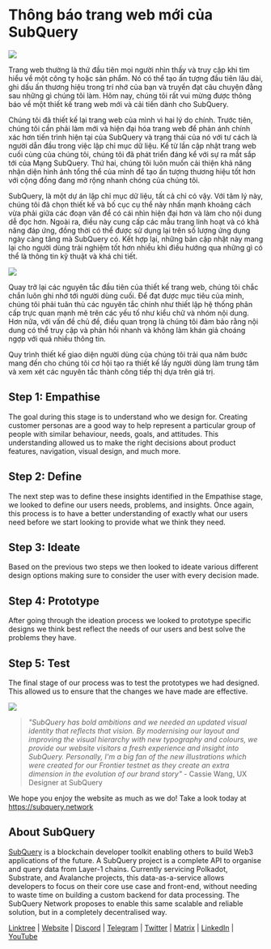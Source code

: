 # Thông báo trang web mới của SubQuery

![](https://miro.medium.com/max/1400/0*AnB_ILxq6i0kKz2Y)

Trang web thường là thứ đầu tiên mọi người nhìn thấy và truy cập khi tìm hiểu về một công ty hoặc sản phẩm. Nó có thể tạo ấn tượng đầu tiên lâu dài, ghi dấu ấn thương hiệu trong trí nhớ của bạn và truyền đạt câu chuyện đằng sau những gì chúng tôi làm. Hôm nay, chúng tôi rất vui mừng được thông báo về một thiết kế trang web mới và cải tiến dành cho SubQuery.

Chúng tôi đã thiết kế lại trang web của mình vì hai lý do chính. Trước tiên, chúng tôi cần phải làm mới và hiện đại hóa trang web để phản ánh chính xác hơn tiến trình hiện tại của SubQuery và trạng thái của nó với tư cách là người dẫn đầu trong việc lập chỉ mục dữ liệu. Kể từ lần cập nhật trang web cuối cùng của chúng tôi, chúng tôi đã phát triển đáng kể với sự ra mắt sắp tới của Mạng SubQuery. Thứ hai, chúng tôi luôn muốn cải thiện khả năng nhận diện hình ảnh tổng thể của mình để tạo ấn tượng thương hiệu tốt hơn với cộng đồng đang mở rộng nhanh chóng của chúng tôi.

SubQuery, là một dự án lập chỉ mục dữ liệu, tất cả chỉ có vậy. Với tâm lý này, chúng tôi đã chọn thiết kế và bố cục cụ thể này nhấn mạnh khoảng cách vừa phải giữa các đoạn văn để có cái nhìn hiện đại hơn và làm cho nội dung dễ đọc hơn. Ngoài ra, điều này cung cấp các mẫu trang linh hoạt và có khả năng đáp ứng, đồng thời có thể được sử dụng lại trên số lượng ứng dụng ngày càng tăng mà SubQuery có. Kết hợp lại, những bản cập nhật này mang lại cho người dùng trải nghiệm tốt hơn nhiều khi điều hướng qua những gì có thể là thông tin kỹ thuật và khá chi tiết.

![](https://miro.medium.com/max/1400/1*rqmuhuC5rdV7sZN2AwokZQ.png)

Quay trở lại các nguyên tắc đầu tiên của thiết kế trang web, chúng tôi chắc chắn luôn ghi nhớ tới người dùng cuối. Để đạt được mục tiêu của mình, chúng tôi phải tuân thủ các nguyên tắc chính như thiết lập hệ thống phân cấp trực quan mạnh mẽ trên các yếu tố như kiểu chữ và nhóm nội dung. Hơn nữa, với vấn đề chủ đề, điều quan trọng là chúng tôi đảm bảo rằng nội dung có thể truy cập và phản hồi nhanh và không làm khán giả choáng ngợp với quá nhiều thông tin.

Quy trình thiết kế giao diện người dùng của chúng tôi trải qua năm bước mang đến cho chúng tôi cơ hội tạo ra thiết kế lấy người dùng làm trung tâm và xem xét các nguyên tắc thành công tiếp thị dựa trên giá trị.

## Step 1: Empathise

The goal during this stage is to understand who we design for. Creating customer personas are a good way to help represent a particular group of people with similar behaviour, needs, goals, and attitudes. This understanding allowed us to make the right decisions about product features, navigation, visual design, and much more.

## Step 2: Define

The next step was to define these insights identified in the Empathise stage, we looked to define our users needs, problems, and insights. Once again, this process is to have a better understanding of exactly what our users need before we start looking to provide what we think they need.

## Step 3: Ideate

Based on the previous two steps we then looked to ideate various different design options making sure to consider the user with every decision made.

## Step 4: Prototype

After going through the ideation process we looked to prototype specific designs we think best reflect the needs of our users and best solve the problems they have.

## Step 5: Test

The final stage of our process was to test the prototypes we had designed. This allowed us to ensure that the changes we have made are effective.

![](https://miro.medium.com/max/1400/1*AMO1WP2Yg1MtNht22gIeaw.png)

> _"SubQuery has bold ambitions and we needed an updated visual identity that reflects that vision. By modernising our layout and improving the visual hierarchy with new typography and colours, we provide our website visitors a fresh experience and insight into SubQuery. Personally, I'm a big fan of the new illustrations which were created for our Frontier testnet as they create an extra dimension in the evolution of our brand story"_ - Cassie Wang, UX Designer at SubQuery

We hope you enjoy the website as much as we do! Take a look today at https://subquery.network

## About SubQuery

[SubQuery](https://subquery.network) is a blockchain developer toolkit enabling others to build Web3 applications of the future. A SubQuery project is a complete API to organise and query data from Layer-1 chains. Currently servicing Polkadot, Substrate, and Avalanche projects, this data-as-a-service allows developers to focus on their core use case and front-end, without needing to waste time on building a custom backend for data processing. The SubQuery Network proposes to enable this same scalable and reliable solution, but in a completely decentralised way.

​​[Linktree](https://linktr.ee/subquerynetwork) | [Website](https://subquery.network/) | [Discord](https://discord.com/invite/78zg8aBSMG) | [Telegram](https://t.me/subquerynetwork) | [Twitter](https://twitter.com/subquerynetwork) | [Matrix](https://matrix.to/#/#subquery:matrix.org) | [LinkedIn](https://www.linkedin.com/company/subquery) | [YouTube](https://www.youtube.com/channel/UCi1a6NUUjegcLHDFLr7CqLw)
